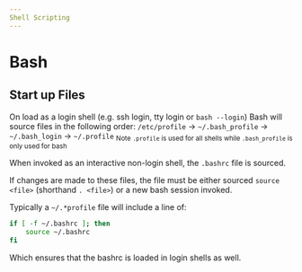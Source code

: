 ```yaml
---
Shell Scripting
---
```

# Bash

## Start up Files
On load as a login shell (e.g. ssh login, tty login or `bash --login`) Bash will source files in the following order:
`/etc/profile` -> `~/.bash_profile` -> `~/.bash_login` -> `~/.profile`
<sub>Note `.profile` is used for all shells while `.bash_profile` is only used for bash</sub>

When invoked as an interactive non-login shell, the `.bashrc` file is sourced.

If changes are made to these files, the file must be either sourced `source <file>` (shorthand `. <file>`) or a new bash session invoked.

Typically a `~/.*profile` file will include a line of:
```sh
if [ -f ~/.bashrc ]; then
	source ~/.bashrc
fi
```
Which ensures that the bashrc is loaded in login shells as well.


